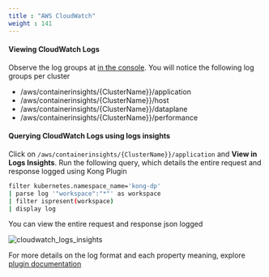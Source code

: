 ```yaml
---
title : "AWS CloudWatch"
weight : 141
---
```


#### Viewing CloudWatch Logs

Observe the log groups at [in the console](https://us-east-2.console.aws.amazon.com/cloudwatch/home?region=us-east-2#logsV2:log-groups). You will notice the following log groups per cluster

* /aws/containerinsights/{ClusterName}}/application
* /aws/containerinsights/{ClusterName}}/host
* /aws/containerinsights/{ClusterName}}/dataplane
* /aws/containerinsights/{ClusterName}}/performance 
#### Querying CloudWatch Logs using logs insights

Click on `/aws/containerinsights/{ClusterName}}/application` and **View in Logs Insights**. Run the following query, which details the entire request and response logged using Kong Plugin

```bash
filter kubernetes.namespace_name='kong-dp'
| parse log '"workspace":"*"' as workspace
| filter ispresent(workspace)
| display log

```

You can view the entire request and response json logged

![cloudwatch_logs_insights](/static/images/logs_insights.png)

For more details on the log format and each property meaning, explore [plugin documentation](https://docs.konghq.com/hub/kong-inc/file-log/#log-format)